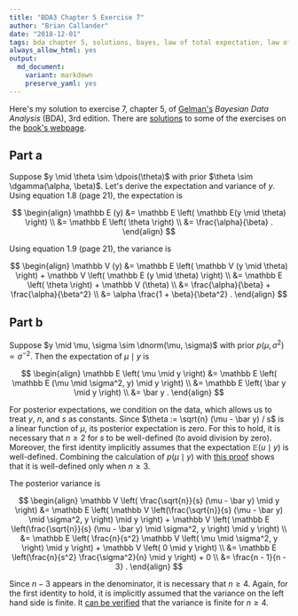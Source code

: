 ```yaml
---
title: "BDA3 Chapter 5 Exercise 7"
author: "Brian Callander"
date: "2018-12-01"
tags: bda chapter 5, solutions, bayes, law of total expectation, law of total variance
always_allow_html: yes
output: 
  md_document:
    variant: markdown
    preserve_yaml: yes
---
```


Here's my solution to exercise 7, chapter 5, of [Gelman's](https://andrewgelman.com/) *Bayesian Data Analysis* (BDA), 3rd edition. There are [solutions](http://www.stat.columbia.edu/~gelman/book/solutions.pdf) to some of the exercises on the [book's webpage](http://www.stat.columbia.edu/~gelman/book/).

<!--more-->

<div style="display:none">
  $\DeclareMathOperator{\dbinomial}{Binomial}
   \DeclareMathOperator{\dbern}{Bernoulli}
   \DeclareMathOperator{\dpois}{Poisson}
   \DeclareMathOperator{\dnorm}{Normal}
   \DeclareMathOperator{\dt}{t}
   \DeclareMathOperator{\dcauchy}{Cauchy}
   \DeclareMathOperator{\dexponential}{Exp}
   \DeclareMathOperator{\duniform}{Uniform}
   \DeclareMathOperator{\dgamma}{Gamma}
   \DeclareMathOperator{\dinvgamma}{InvGamma}
   \DeclareMathOperator{\invlogit}{InvLogit}
   \DeclareMathOperator{\logit}{Logit}
   \DeclareMathOperator{\ddirichlet}{Dirichlet}
   \DeclareMathOperator{\dbeta}{Beta}$
</div>

## Part a

Suppose $y \mid \theta \sim \dpois(\theta)$ with prior $\theta \sim \dgamma(\alpha, \beta)$. Let's derive the expectation and variance of $y$. Using equation 1.8 (page 21), the expectation is

$$
\begin{align}
  \mathbb E (y)
  &=
  \mathbb E \left( \mathbb E(y \mid \theta) \right)
  \\
  &=
  \mathbb E \left( \theta \right)
  \\
  &=
  \frac{\alpha}{\beta}
  .
\end{align}
$$

Using equation 1.9 (page 21), the variance is 

$$
\begin{align}
  \mathbb V (y)
  &=
  \mathbb E \left( \mathbb V (y \mid \theta) \right)
  +
  \mathbb V \left( \mathbb E (y \mid \theta) \right)
  \\
  &=
  \mathbb E \left( \theta \right)
  +
  \mathbb V (\theta)
  \\
  &=
  \frac{\alpha}{\beta}
  +
  \frac{\alpha}{\beta^2}
  \\
  &=
  \alpha \frac{1 + \beta}{\beta^2}
  .
\end{align}
$$


## Part b

Suppose $y \mid \mu, \sigma \sim \dnorm(\mu, \sigma)$ with prior $p(\mu, \sigma^2) \propto \sigma^{-2}$. Then the expectation of $\mu \mid y$ is

$$
\begin{align}
  \mathbb E \left( \mu \mid y \right)
  &=
  \mathbb E \left( \mathbb E (\mu \mid \sigma^2, y) \mid y \right)
  \\
  &=
  \mathbb E \left( \bar y \mid y \right)
  \\
  &=
  \bar y
  .
\end{align}
$$

For posterior expectations, we condition on the data, which allows us to treat $y$, $n$, and $s$ as constants. Since $\theta := \sqrt{n} (\mu - \bar y) / s$ is a linear function of $\mu$, its posterior expectation is zero. For this to hold, it is necessary that $n \ge 2$ for $s$ to be well-defined (to avoid division by zero). Moreover, the first identity implicitly assumes that the expectation $\mathbb E (u \mid y)$ is well-defined. Combining the calculation of $p(\mu \mid y)$ with [this proof](https://www.statlect.com/probability-distributions/student-t-distribution#hid5) shows that it is well-defined only when $n \ge 3$.

The posterior variance is 

$$
\begin{align}
  \mathbb V \left( \frac{\sqrt{n}}{s} (\mu - \bar y) \mid y \right)
  &=
  \mathbb E \left( \mathbb V \left(\frac{\sqrt{n}}{s} (\mu - \bar y) \mid \sigma^2, y \right) \mid y \right)
  +
  \mathbb V \left( \mathbb E \left(\frac{\sqrt{n}}{s} (\mu - \bar y) \mid \sigma^2, y \right) \mid y \right)
  \\
  &=
  \mathbb E \left( \frac{n}{s^2} \mathbb V \left( \mu \mid \sigma^2, y \right) \mid y \right)
  +
  \mathbb V \left( 0 \mid y \right)
  \\
  &=
  \mathbb E \left(\frac{n}{s^2} \frac{\sigma^2}{n} \mid y \right)
  +
  0
  \\
  &=
  \frac{n - 1}{n - 3}
  .
\end{align}
$$

Since $n - 3$ appears in the denominator, it is necessary that $n \ge 4$. Again, for the first identity to hold, it is implicitly assumed that the variance on the left hand side is finite. It [can be verified](https://www.statlect.com/probability-distributions/student-t-distribution#hid6) that the variance is finite for $n \ge 4$.
